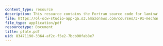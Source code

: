 ```yaml
---
content_type: resource
description: This resource contains the Fortran source code for laminated plate calculations.
file: https://ol-ocw-studio-app-qa.s3.amazonaws.com/courses/3-91-mechanical-behavior-of-plastics-spring-2007/834711903364af2cf5e27bcb90fab8e7_plate.pdf
file_type: application/pdf
resourcetype: Document
title: plate.pdf
uid: 83471190-3364-af2c-f5e2-7bcb90fab8e7
---
```

